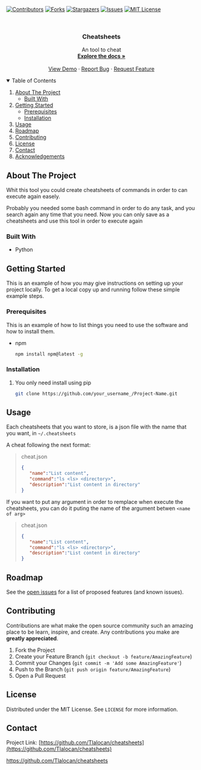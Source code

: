 <!--
*** Thanks for checking out the Best-README-Template. If you have a suggestion
*** that would make this better, please fork the repo and create a pull request
*** or simply open an issue with the tag "enhancement".
*** Thanks again! Now go create something AMAZING! :D
-->



<!-- PROJECT SHIELDS -->
<!--
*** I'm using markdown "reference style" links for readability.
*** Reference links are enclosed in brackets [ ] instead of parentheses ( ).
*** See the bottom of this document for the declaration of the reference variables
*** for contributors-url, forks-url, etc. This is an optional, concise syntax you may use.
*** https://www.markdownguide.org/basic-syntax/#reference-style-links
-->
[![Contributors][contributors-shield]][contributors-url]
[![Forks][forks-shield]][forks-url]
[![Stargazers][stars-shield]][stars-url]
[![Issues][issues-shield]][issues-url]
[![MIT License][license-shield]][license-url]



<!-- PROJECT LOGO -->
<br />
<p align="center">

  <h3 align="center">Cheatsheets</h3>

  <p align="center">
    An tool  to cheat
    <br />
    <a href="https://github.com/othneildrew/Best-README-Template"><strong>Explore the docs »</strong></a>
    <br />
    <br />
    <a href="https://github.com/Tlalocan/cheatsheets">View Demo</a>
    ·
    <a href="https://github.com/Tlalocan/cheatsheets/issues">Report Bug</a>
    ·
    <a href="https://github.com/Tlalocan/cheatsheets/issues">Request Feature</a>
  </p>
</p>



<!-- TABLE OF CONTENTS -->
<details open="open">
  <summary>Table of Contents</summary>
  <ol>
    <li>
      <a href="#about-the-project">About The Project</a>
      <ul>
        <li><a href="#built-with">Built With</a></li>
      </ul>
    </li>
    <li>
      <a href="#getting-started">Getting Started</a>
      <ul>
        <li><a href="#prerequisites">Prerequisites</a></li>
        <li><a href="#installation">Installation</a></li>
      </ul>
    </li>
    <li><a href="#usage">Usage</a></li>
    <li><a href="#roadmap">Roadmap</a></li>
    <li><a href="#contributing">Contributing</a></li>
    <li><a href="#license">License</a></li>
    <li><a href="#contact">Contact</a></li>
    <li><a href="#acknowledgements">Acknowledgements</a></li>
  </ol>
</details>



<!-- ABOUT THE PROJECT -->
## About The Project


Whit this tool you could create cheatsheets of commands in order to can execute again easely.

Probably you needed some bash command in order to do any task, and you search again any time that you need. Now you can only save as a cheatsheets and use this tool in order to execute again

### Built With

* Python



<!-- GETTING STARTED -->
## Getting Started

This is an example of how you may give instructions on setting up your project locally.
To get a local copy up and running follow these simple example steps.

### Prerequisites

This is an example of how to list things you need to use the software and how to install them.
* npm
  ```sh
  npm install npm@latest -g
  ```

### Installation

1. You only need install using pip
   ```sh
   git clone https://github.com/your_username_/Project-Name.git
   ```



<!-- USAGE EXAMPLES -->
## Usage

Each cheatsheets that you want to store, is a json file with the name that you want, in `~/.cheatsheets`

A cheat following the next format:

> cheat.json
>```json
>{
>    "name":"List content",
>    "command":"ls <ls> <directory>",
>    "description":"List content in directory"
>}
>```

If you want to put any argument in order to remplace when execute the cheatsheets, you can do it puting the name of the argument betwen `<name of arg>`

> cheat.json
>```json
>{
>    "name":"List content",
>    "command":"ls <ls> <directory>",
>    "description":"List content in directory"
>}
>```


<!-- ROADMAP -->
## Roadmap

See the [open issues](https://github.com/Tlalocan/cheatsheets/issues) for a list of proposed features (and known issues).



<!-- CONTRIBUTING -->
## Contributing

Contributions are what make the open source community such an amazing place to be learn, inspire, and create. Any contributions you make are **greatly appreciated**.

1. Fork the Project
2. Create your Feature Branch (`git checkout -b feature/AmazingFeature`)
3. Commit your Changes (`git commit -m 'Add some AmazingFeature'`)
4. Push to the Branch (`git push origin feature/AmazingFeature`)
5. Open a Pull Request



<!-- LICENSE -->
## License

Distributed under the MIT License. See `LICENSE` for more information.



<!-- CONTACT -->
## Contact

Project Link: [https://github.com/Tlalocan/cheatsheets](https://github.com/Tlalocan/cheatsheets)

https://github.com/Tlalocan/cheatsheets
<!-- MARKDOWN LINKS & IMAGES -->
<!-- https://www.markdownguide.org/basic-syntax/#reference-style-links -->
[contributors-shield]: https://img.shields.io/github/contributors/Tlalocan/cheatsheets.svg?style=for-the-badge
[contributors-url]: https://github.com/Tlalocan/cheatsheets/graphs/contributors
[forks-shield]: https://img.shields.io/github/forks/Tlalocan/cheatsheets.svg?style=for-the-badge
[forks-url]: https://github.com/Tlalocan/cheatsheets/network/members
[stars-shield]: https://img.shields.io/github/stars/Tlalocan/cheatsheets.svg?style=for-the-badge
[stars-url]: https://github.com/Tlalocan/cheatsheets/stargazers
[issues-shield]: https://img.shields.io/github/issues/Tlalocan/cheatsheets.svg?style=for-the-badge
[issues-url]: https://github.com/Tlalocan/cheatsheets/issues
[license-shield]: https://img.shields.io/github/license/Tlalocan/cheatsheets.svg?style=for-the-badge
[license-url]: https://github.com/Tlalocan/cheatsheets/blob/master/LICENSE.txt
[product-screenshot]: images/screenshot.png
